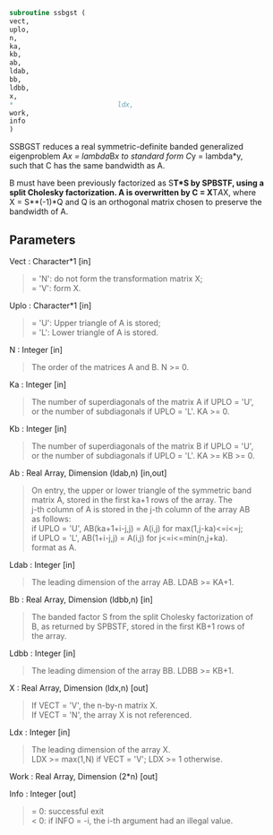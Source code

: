 ```fortran  
subroutine ssbgst (  
vect,  
uplo,  
n,  
ka,  
kb,  
ab,  
ldab,  
bb,  
ldbb,  
x,  
*                          ldx,  
work,  
info  
)  
```  
  
SSBGST reduces a real symmetric-definite banded generalized  
eigenproblem  A*x = lambda*B*x  to standard form  C*y = lambda*y,  
such that C has the same bandwidth as A.  
  
B must have been previously factorized as S**T*S by SPBSTF, using a  
split Cholesky factorization. A is overwritten by C = X**T*A*X, where  
X = S**(-1)*Q and Q is an orthogonal matrix chosen to preserve the  
bandwidth of A.  
  
## Parameters  
Vect : Character*1 [in]  
> = 'N':  do not form the transformation matrix X;  
> = 'V':  form X.  
  
Uplo : Character*1 [in]  
> = 'U':  Upper triangle of A is stored;  
> = 'L':  Lower triangle of A is stored.  
  
N : Integer [in]  
> The order of the matrices A and B.  N >= 0.  
  
Ka : Integer [in]  
> The number of superdiagonals of the matrix A if UPLO = 'U',  
> or the number of subdiagonals if UPLO = 'L'.  KA >= 0.  
  
Kb : Integer [in]  
> The number of superdiagonals of the matrix B if UPLO = 'U',  
> or the number of subdiagonals if UPLO = 'L'.  KA >= KB >= 0.  
  
Ab : Real Array, Dimension (ldab,n) [in,out]  
> On entry, the upper or lower triangle of the symmetric band  
> matrix A, stored in the first ka+1 rows of the array.  The  
> j-th column of A is stored in the j-th column of the array AB  
> as follows:  
> if UPLO = 'U', AB(ka+1+i-j,j) = A(i,j) for max(1,j-ka)<=i<=j;  
> if UPLO = 'L', AB(1+i-j,j)    = A(i,j) for j<=i<=min(n,j+ka).  
> format as A.  
  
Ldab : Integer [in]  
> The leading dimension of the array AB.  LDAB >= KA+1.  
  
Bb : Real Array, Dimension (ldbb,n) [in]  
> The banded factor S from the split Cholesky factorization of  
> B, as returned by SPBSTF, stored in the first KB+1 rows of  
> the array.  
  
Ldbb : Integer [in]  
> The leading dimension of the array BB.  LDBB >= KB+1.  
  
X : Real Array, Dimension (ldx,n) [out]  
> If VECT = 'V', the n-by-n matrix X.  
> If VECT = 'N', the array X is not referenced.  
  
Ldx : Integer [in]  
> The leading dimension of the array X.  
> LDX >= max(1,N) if VECT = 'V'; LDX >= 1 otherwise.  
  
Work : Real Array, Dimension (2*n) [out]  
  
Info : Integer [out]  
> = 0:  successful exit  
> < 0:  if INFO = -i, the i-th argument had an illegal value.  
  
